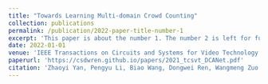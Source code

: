 ```yaml
---
title: "Towards Learning Multi-domain Crowd Counting"
collection: publications
permalink: /publication/2022-paper-title-number-1
excerpt: 'This paper is about the number 1. The number 2 is left for future work.'
date: 2022-01-01
venue: 'IEEE Transactions on Circuits and Systems for Video Technology'
paperurl: 'https://csdwren.github.io/papers/2021_tcsvt_DCANet.pdf'
citation: 'Zhaoyi Yan, Pengyu Li, Biao Wang, Dongwei Ren, Wangmeng Zuo. &quot;Towards Learning Multi-domain Crowd Counting. &quot; <i>IEEE Transactions on Circuits and Systems for Video Technology</i>, accepted, 2022.'
---
```

